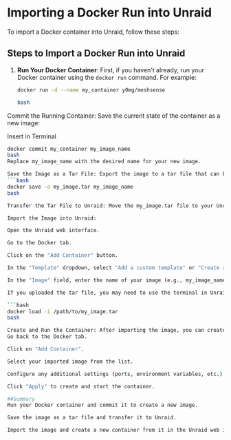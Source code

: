 # Importing a Docker Run into Unraid

To import a Docker container into Unraid, follow these steps:

## Steps to Import a Docker Run into Unraid

1. **Run Your Docker Container**: 
   First, if you haven't already, run your Docker container using the `docker run` command. For example:
    ```bash
   docker run -d --name my_container y0mg/meshsense

   bash
Commit the Running Container: Save the current state of the container as a new image:




Insert in Terminal
 ```bash
docker commit my_container my_image_name
 bash
Replace my_image_name with the desired name for your new image.

Save the Image as a Tar File: Export the image to a tar file that can be imported into Unraid:
 ```bash
docker save -o my_image.tar my_image_name
bash

Transfer the Tar File to Unraid: Move the my_image.tar file to your Unraid server. You can use SCP, FTP, or any method you prefer to transfer files.

Import the Image into Unraid:

Open the Unraid web interface.

Go to the Docker tab.

Click on the "Add Container" button.

In the "Template" dropdown, select "Add a custom template" or "Create a new template".

In the "Image" field, enter the name of your image (e.g., my_image_name).

If you uploaded the tar file, you may need to use the terminal in Unraid to load the image:

 ```bash
docker load -i /path/to/my_image.tar
bash

Create and Run the Container: After importing the image, you can create a new container from it in Unraid:
Go back to the Docker tab.

Click on "Add Container".

Select your imported image from the list.

Configure any additional settings (ports, environment variables, etc.) as needed.

Click "Apply" to create and start the container.

##Summary
Run your Docker container and commit it to create a new image.

Save the image as a tar file and transfer it to Unraid.

Import the image and create a new container from it in the Unraid web interface.

